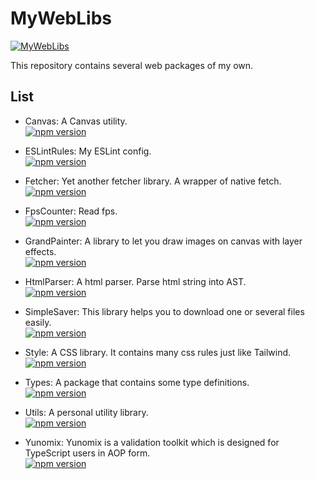 # MyWebLibs

[![MyWebLibs](https://github.com/LancerComet/MyWebLibs/workflows/Test/badge.svg)](https://github.com/LancerComet/MyWebLibs/actions)

This repository contains several web packages of my own.

## List

 - Canvas: A Canvas utility.  
[![npm version](https://badge.fury.io/js/@lancercomet%2Fcanvas.svg)](https://badge.fury.io/js/@lancercomet%2Fcanvas)

 - ESLintRules: My ESLint config.  
[![npm version](https://badge.fury.io/js/@lancercomet%2Feslint-config-eslint-rules.svg)](https://badge.fury.io/js/@lancercomet%2Feslint-config-eslint-rules)

 - Fetcher: Yet another fetcher library. A wrapper of native fetch.  
[![npm version](https://badge.fury.io/js/@lancercomet%2Ffetcher.svg)](https://badge.fury.io/js/@lancercomet%2Ffetcher)

- FpsCounter: Read fps.  
[![npm version](https://badge.fury.io/js/@lancercomet%2Ffps-counter.svg)](https://badge.fury.io/js/@lancercomet%2Ffps-counter)

- GrandPainter: A library to let you draw images on canvas with layer effects.  
[![npm version](https://badge.fury.io/js/@lancercomet%2Fgrand-painter.svg)](https://badge.fury.io/js/@lancercomet%2Fgrand-painter)

- HtmlParser: A html parser. Parse html string into AST.  
[![npm version](https://badge.fury.io/js/@lancercomet%2Fhtml-parser.svg)](https://badge.fury.io/js/@lancercomet%2Fhtml-parser)

- SimpleSaver: This library helps you to download one or several files easily.  
[![npm version](https://badge.fury.io/js/@kaynewang%2Fsimple-saver.svg)](https://badge.fury.io/js/@kaynewang%2Fsimple-saver)

- Style: A CSS library. It contains many css rules just like Tailwind.  
[![npm version](https://badge.fury.io/js/@lancercomet%2Fstyle.svg)](https://badge.fury.io/js/@lancercomet%2Fstyle)

- Types: A package that contains some type definitions.  
[![npm version](https://badge.fury.io/js/@lancercomet%2Ftypes.svg)](https://badge.fury.io/js/@lancercomet%2Ftypes)

- Utils: A personal utility library.  
[![npm version](https://badge.fury.io/js/@lancercomet%2Futils.svg)](https://badge.fury.io/js/@lancercomet%2Futils)

- Yunomix: Yunomix is a validation toolkit which is designed for TypeScript users in AOP form.  
[![npm version](https://badge.fury.io/js/@lancercomet%2Fyunomix.svg)](https://badge.fury.io/js/@lancercomet%2Fyunomix)

